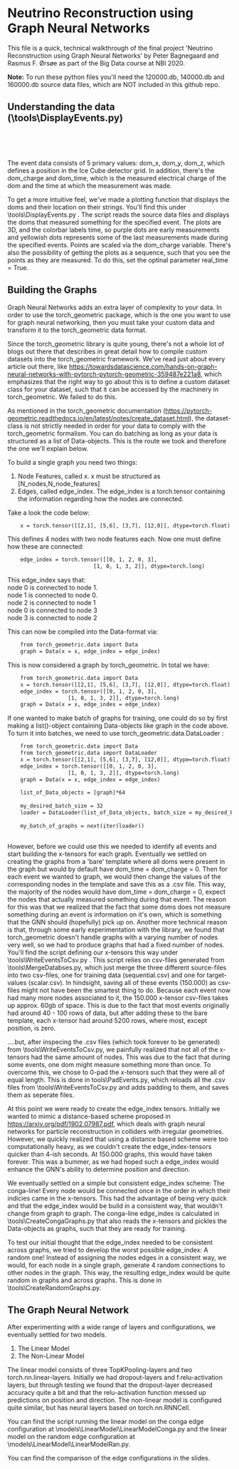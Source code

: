 
<h1><strong>Neutrino Reconstruction using Graph Neural Networks</strong></h1>
<p>This file is a quick, technical walkthrough of the final project 'Neutrino Reconstruction using Graph Neural Networks' by Peter Bagnegaard and Rasmus F. &Oslash;rs&oslash;e as part of the Big Data course at NBI 2020.</p>
<p><strong>Note:</strong> To run these python files you'll need the 120000.db, 140000.db and 160000.db source data files, which are NOT included in this github repo.</p>
<h2>Understanding the data (\tools\DisplayEvents.py)</h2>
<p>&nbsp;</p>
<p>&nbsp;</p>

The event data consists of 5 primary values: dom_x, dom_y, dom_z, which defines a position in the Ice Cube detector grid. In addition, there's the dom_charge and dom_time, which is the measured electrical charge of the dom and the time at which the measurement was made.

To get a more intuitive feel, we've made a plotting function that displays the doms and their location on their strings. You'll find this under \tools\DisplayEvents.py . The script reads the source data files and displays the doms that measured something for the specified event. The plots are 3D, and the colorbar labels time, so purple dots are early measurements and yellowish dots represents some of the last measurements made during the specified events. Points are scaled via the dom_charge variable. There's also the possibility of getting the plots as a sequence, such that you see the points as they are measured. To do this, set the optinal parameter real_time = True.

<h2>Building the Graphs</h2>

Graph Neural Networks adds an extra layer of complexity to your data. In order to use the torch_geometric package, which is the one you want to use for graph neural networking, then you must take your custom data and transform it to the torch_geometric data format. 

Since the torch_geometric library is quite young, there's not a whole lot of blogs out there that describes in great detail how to compile custom datasets into the torch_geometric framework.  We've read just about every article out there, like https://towardsdatascience.com/hands-on-graph-neural-networks-with-pytorch-pytorch-geometric-359487e221a8, which emphasizes that
the right way to go about this is to define a custom dataset class for your dataset, such that it can be accessed by the machinery in torch_geometric. We failed to do this. 

As mentioned in the torch_geometric documentation (https://pytorch-geometric.readthedocs.io/en/latest/notes/create_dataset.html), the dataset-class is not strictly needed in order for your data to comply with the torch_geometric formalism. You can do batching as long as your data is structured as a list of Data-objects. This is the route we took and therefore the one we'll explain below.

To build a single graph you need two things: 
1) Node Features, called x. x must be structured as [N_nodes,N_node_features]
2) Edges, called edge_index. The edge_index is a torch.tensor containing the information regarding how the nodes are connected.  

Take a look the code below:
```html
    x = torch.tensor([[2,1], [5,6], [3,7], [12,0]], dtype=torch.float)
``` 
This defines 4 nodes with two node features each. Now one must define how these are connected:
```html
    edge_index = torch.tensor([[0, 1, 2, 0, 3],
                           [1, 0, 1, 3, 2]], dtype=torch.long)
``` 
<p>This edge_index says that: <br />node 0 is connected to node 1.<br />node 1 is connected to node 0.<br />node 2 is connected to node 1<br />node 0 is connected to node 3<br />node 3 is connected to node 2</p>

This can now be compiled into the Data-format via:
```html
    from torch_geometric.data import Data
    graph = Data(x = x, edge_index = edge_index)
``` 
This is now considered a graph by torch_geometric. In total we have:
```html
    from torch_geometric.data import Data
    x = torch.tensor([[2,1], [5,6], [3,7], [12,0]], dtype=torch.float)
    edge_index = torch.tensor([[0, 1, 2, 0, 3],
                   [1, 0, 1, 3, 2]], dtype=torch.long)
    graph = Data(x = x, edge_index = edge_index)
```
If one wanted to make batch of graphs for training, one could do so by first making a list()-object containing Data-objects like graph in the code above. To turn it into batches, we need to use torch_geometric.data.DataLoader :

```html
    from torch_geometric.data import Data
    from torch_geometric.data import DataLoader
    x = torch.tensor([[2,1], [5,6], [3,7], [12,0]], dtype=torch.float)
    edge_index = torch.tensor([[0, 1, 2, 0, 3],
                   [1, 0, 1, 3, 2]], dtype=torch.long)
    graph = Data(x = x, edge_index = edge_index)
    
    list_of_Data_objects = [graph]*64                                               # Repeats graph 64 times in list
    
    my_desired_batch_size = 32                                                      # you got this
    loader = DataLoader(list_of_Data_objects, batch_size = my_desired_batch_size)   # Reads your graphs into DataLoader-format
    
    my_batch_of_graphs = next(iter(loader))                                         # Accesses the next batch in the DataLoader
    
```

However, before we could use this we needed to identify all events and start building the x-tensors for each graph. Eventually we settled on creating the graphs from a 'bare' template where all doms were present in the graph but would by default have dom_time = dom_charge = 0. Then for each event we wanted to graph, we would then change the values of the corresponding nodes in the template and save this as a .csv file. This way, the majority of the nodes would have dom_time = dom_charge = 0, expect the nodes that actually measured something during that event. The reason for this was that we realized that the fact that some doms does not measure something during an event is information on it's own, which is something that the GNN should (hopefully) pick up on. Another more technical reason is that, through some early experimentation with the library, we found that torch_geometric doesn't handle graphs with a varying number of nodes very well, so we had to produce graphs that had a fixed number of nodes. You'll find the script defining our x-tensors this way under \tools\WriteEventsToCsv.py . This script relies on csv-files generated from \tools\MergeDatabses.py, which just merge the three different source-files into two csv-files, one for training data (sequential.csv) and one for target-values (scalar.csv). In hindsight, saving all of these events (150.000) as csv-files might not have been the smartest thing to do. Because each event now had many more nodes associated to it, the 150.000 x-tensor csv-files takes up approx. 60gb of space. This is due to the fact that most events originally had around 40 - 100 rows of data, but after adding these to the bare template, each x-tensor had around 5200 rows, where most, except position, is zero. 

....but, after inspecing the .csv files (which took forever to be generated) from \tools\WriteEventsToCsv.py, we painfully realized that not all of the x-tensors had the same amount of nodes. This was due to the fact that during some events, one dom might measure something more than once. To overcome this, we chose to 0-pad the x-tensors such that they were all of equal length. This is done in tools\PadEvents.py, which reloads all the .csv files from \tools\WriteEventsToCsv.py and adds padding to them, and saves them as seperate files. 

At this point we were ready to create the edge_index tensors. Initially we wanted to mimic a distance-based scheme proposed in https://arxiv.org/pdf/1902.07987.pdf, which deals with graph neural networks for particle reconstruction in colliders with irregular geometries. However, we quickly realized that using a distance based scheme were too computationally heavy, as we couldn't create the edge_index-tensors quicker than 4-ish seconds. At 150.000 graphs, this would have taken forever. This was a bummer, as we had hoped such a edge_index would enhance the GNN's ability to determine position and direction. 

We eventually settled on a simple but consistent edge_index scheme: The conga-line! Every node would be connected once in the order in which their indicies came in the x-tensors. This had the advantage of being very quick and that the edge_index would be build in a consistent way, that wouldn't change from graph to graph. The conga-line edge_index is calculated in \tools\CreateCongaGraphs.py that also reads the x-tensors and pickles the Data-objects as graphs, such that they are ready for training.

To test our initial thought that the edge_index needed to be consistent across graphs, we tried to develop the worst possible edge_index: A random one! Instead of assigning the nodes edges in a consistent way, we would, for each node in a single graph, generate 4 random connections to other nodes in the graph. This way, the resulting edge_index would be quite random in graphs and across graphs. This is done in \tools\CreateRandomGraphs.py.

<h2>The Graph Neural Network</h2>

After experimenting with a wide range of layers and configurations, we eventually settled for two models. 

1) The Linear Model
2) The Non-Linear Model

The linear model consists of three TopKPooling-layers and two torch.nn.linear-layers. Initially we had dropout-layers and f.relu-activation layers, but through testing we found that the dropout-layer decreased accuracy quite a bit and that the relu-activation function messed up predictions on position and direction. The non-linear model is configured quite similar, but has neural layers based on torch.nn.RNNCell. 

You can find the script running the linear model on the conga edge configuration at \models\LinearModel\LinearModelConga.py and the linear model on the random edge configuration at \models\LinearModel\LinearModelRan.py.

You can find the comparison of the edge configurations in the slides.












